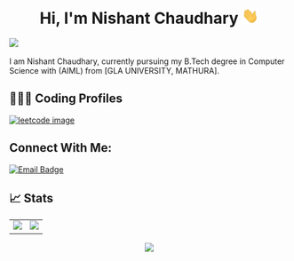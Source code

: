 <h1 align="center" >Hi, I'm  Nishant Chaudhary
<img src="https://github.com/ABSphreak/ABSphreak/blob/master/gifs/Hi.gif" width="30px"></h1>
<!-- <img width="40%" align="right"   src="https://github.com/SauravMukherjee44/SauravMukherjee44/blob/03193437b82d681c9caa24657c4ebec746dc628f/workbench.svg" > -->
<!-- Typing SVG by MayankSaraswat13 - https://github.com/MayankSaraswat13/readme-typing-svg -->
<p align="left">
  <a href="https://github.com/NishantChaudhary07/readme-typing-svg"><img src="https://readme-typing-svg.herokuapp.com/?lines=Hi,%20I%20am Nishant Chaudhary!;I%20Love%20to%20Explore%20Different%20things;I%20Love%20Coding%20❤.&font=Fira%20Code&left=true&width=440&height=45&color=FFD700&vleft=true&size=20"></a>
</p>
<!--  -->

I am Nishant Chaudhary, currently pursuing my B.Tech degree in Computer Science with (AIML) from [GLA UNIVERSITY, MATHURA].

<!-- <p align="left"> <img src="https://komarev.com/ghpvc/?username=NishantChaudhary07&label=Profile%20views&color=129e00&style=plastic" alt="NishantChaudhary07" /> </p> -->

## 👨🏻‍💻 Coding Profiles
<a href="https://leetcode.com/MayankSaraswat" target="_blank"> <img style="width: 100px;" src="https://miro.medium.com/max/1400/1*gBkMCGTAdSk4tu17SCa7RQ.png" alt="leetcode image"></a>

## Connect With Me:

[![Email Badge](https://img.shields.io/badge/-Email-c14438?style=flat-square&logo=Gmail&logoColor=white&link=mailto:mayanksaraswat2003@gmail.com)](mailto:mayanksaraswat2003@gmail.com)


## 📈 Stats
<table>
<tr>
<td>
<img src="https://github-readme-stats.vercel.app/api?username=NishantChaudhary07&include_all_commits=true&count_private=true&show_icons=true&line_height=20&theme=tokyonight"/>
<td><img src="https://github-readme-stats.vercel.app/api/top-langs?username=NishantChaudhary07&show_icons=true&locale=en&layout=compact&theme=tokyonight" />
</td>
</tr>
</table>
<p align="center">
<img align="center" src="https://github-readme-streak-stats.herokuapp.com/?user=NishantChaudhary07&theme=tokyonight" />

